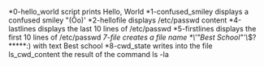 *0-hello_world script prints Hello, World
*1-confused_smiley displays a confused smiley "(Ôo)'
*2-hellofile displays /etc/passwd content
*4-lastlines displays the last 10 lines of /etc/passwd
*5-firstlines displays the first 10 lines of /etc/passwd
*7-file creates a file name \*\\'"Best School"\'\\*$\?\*\*\*\*\*:) with text Best school
*8-cwd_state  writes into the file ls_cwd_content the result of the command ls -la
